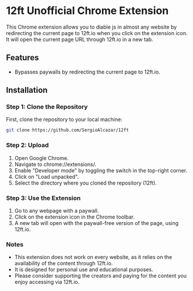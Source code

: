 # 12ft Unofficial Chrome Extension

This Chrome extension allows you to diable js in almost any website by redirecting the current page to 12ft.io when you click on the extension icon. It will open the current page URL through 12ft.io in a new tab.

## Features

- Bypasses paywalls by redirecting the current page to 12ft.io.

## Installation

### Step 1: Clone the Repository

First, clone the repository to your local machine:

```bash
git clone https://github.com/SergioAlcazar/12ft
```
### Step 2: Upload
1. Open Google Chrome.
2. Navigate to chrome://extensions/.
3. Enable "Developer mode" by toggling the switch in the top-right corner.
4. Click on "Load unpacked".
5. Select the directory where you cloned the repository (12ft).

### Step 3: Use the Extension
1. Go to any webpage with a paywall.
2. Click on the extension icon in the Chrome toolbar.
3. A new tab will open with the paywall-free version of the page, using 12ft.io.

### Notes
* This extension does not work on every website, as it relies on the availability of the content through 12ft.io.
* It is designed for personal use and educational purposes.
* Please consider supporting the creators and paying for the content you enjoy accessing via 12ft.io.
